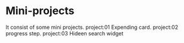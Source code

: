 # Mini-projects
It consist of some mini projects.
project:01
Expending card.
project:02
progress step.
project:03
Hideen search widget
